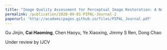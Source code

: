 ```yaml
---
title: "Image Quality Assessment for Perceptual Image Restoration: A New Dataset, Benchmark and Metric"
permalink: /publication/2020-09-01-PIPAL-Journal-2
paperurl: 'http://academicpages.github.io/files/PIPAL_Journal.pdf'
---
```


Gu Jinjin, **Cai Haoming**, Chen Haoyu, Ye Xiaoxing, Jimmy S Ren, Dong Chao

Under review by IJCV